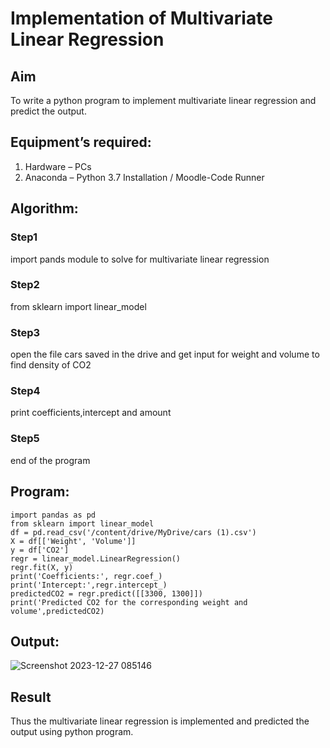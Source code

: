 # Implementation of Multivariate Linear Regression
## Aim
To write a python program to implement multivariate linear regression and predict the output.
## Equipment’s required:
1.	Hardware – PCs
2.	Anaconda – Python 3.7 Installation / Moodle-Code Runner
## Algorithm:
### Step1
import pands module to solve for multivariate linear regression

### Step2
from sklearn import linear_model

### Step3
open the file cars saved in the drive and get input for weight and volume to find density of CO2

### Step4
print coefficients,intercept and amount

### Step5
end of the program

## Program:
```
import pandas as pd
from sklearn import linear_model
df = pd.read_csv('/content/drive/MyDrive/cars (1).csv')
X = df[['Weight', 'Volume']]
y = df['CO2']
regr = linear_model.LinearRegression()
regr.fit(X, y)
print('Coefficients:', regr.coef_)
print('Intercept:',regr.intercept_)
predictedCO2 = regr.predict([[3300, 1300]])
print('Predicted CO2 for the corresponding weight and volume',predictedCO2)
```
## Output:
![Screenshot 2023-12-27 085146](https://github.com/Yuvan291205/Multivariate-Linear-Regression/assets/138849170/37759806-d24c-4326-a8f5-72fa8606d35b)



## Result
Thus the multivariate linear regression is implemented and predicted the output using python program.

